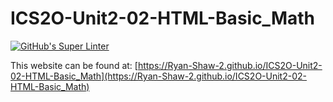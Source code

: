 # ICS2O-Unit2-02-HTML-Basic_Math
[![GitHub's Super Linter](https://github.com/Ryan-Shaw-2/ICS2O-Unit2-02-HTML-Basic_Math/workflows/GitHub's%20Super%20Linter/badge.svg)](https://github.com/Ryan-Shaw-2/ICS2O-Unit2-02-HTML-Basic_Math/actions)

This website can be found at: [https://Ryan-Shaw-2.github.io/ICS2O-Unit2-02-HTML-Basic_Math](https://Ryan-Shaw-2.github.io/ICS2O-Unit2-02-HTML-Basic_Math)